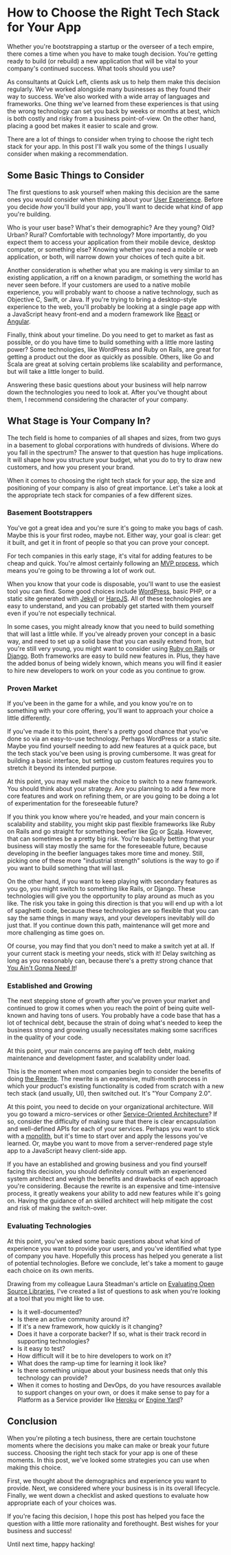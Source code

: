 # How to Choose the Right Tech Stack for Your App

Whether you're bootstrapping a startup or the overseer of a tech empire, there comes a time when you have to make tough decision. You're getting ready to build (or rebuild) a new application that will be vital to your company's continued success. What tools should you use?

As consultants at Quick Left, clients ask us to help them make this decision regularly. We've worked alongside many businesses as they found their way to success. We've also worked with a wide array of languages and frameworks. One thing we've learned from these experiences is that using the wrong technology can set you back by weeks or months at best, which is both costly and risky from a business point-of-view. On the other hand, placing a good bet makes it easier to scale and grow.

There are a lot of things to consider when trying to choose the right tech stack for your app. In this post I'll walk you some of the things I usually consider when making a recommendation.

## Some Basic Things to Consider

The first questions to ask yourself when making this decision are the same ones you would consider when thinking about your [User Experience](https://quickleft.com/blog/ux-is-not-just-ui/). Before you decide _how_ you'll build your app, you'll want to decide what _kind_ of app you're building.

Who is your user base? What's their demographic? Are they young? Old? Urban? Rural? Comfortable with technology? More importantly, do you expect them to access your application from their mobile device, desktop computer, or something else? Knowing whether you need a mobile or web application, or both, will narrow down your choices of tech quite a bit.

Another consideration is whether what you are making is very similar to an existing application, a riff on a known paradigm, or something the world has never seen before. If your customers are used to a native mobile experience, you will probably want to choose a native technology, such as Objective C, Swift, or Java. If you're trying to bring a desktop-style experience to the web, you'll probably be looking at a single page app with a JavaScript heavy front-end and a modern framework like [React](https://facebook.github.io/react/) or [Angular](https://angularjs.org/).

Finally, think about your timeline. Do you need to get to market as fast as possible, or do you have time to build something with a little more lasting power? Some technologies, like WordPress and Ruby on Rails, are great for getting a product out the door as quickly as possible. Others, like Go and Scala are great at solving certain problems like scalability and performance, but will take a little longer to build.

Answering these basic questions about your business will help narrow down the technologies you need to look at. After you've thought about them, I recommend considering the character of your company.

## What Stage is Your Company In?

The tech field is home to companies of all shapes and sizes, from two guys in a basement to global corporations with hundreds of divisions. Where do you fall in the spectrum? The answer to that question has huge implications. It will shape how you structure your budget, what you do to try to draw new customers, and how you present your brand.

When it comes to choosing the right tech stack for your app, the size and positioning of your company is also of great importance. Let's take a look at the appropriate tech stack for companies of a few different sizes.

### Basement Bootstrappers

You've got a great idea and you're sure it's going to make you bags of cash. Maybe this is your first rodeo, maybe not. Either way, your goal is clear: get it built, and get it in front of people so that you can prove your concept.

For tech companies in this early stage, it's vital for adding features to be cheap and quick. You're almost certainly following an [MVP process](https://blog.engineyard.com/2015/actually-mvp), which means you're going to be throwing a lot of work out.

When you know that your code is disposable, you'll want to use the easiest tool you can find. Some good choices include [WordPress](https://wordpress.org/), basic PHP, or a static site generated with [Jekyll](https://jekyllrb.com/) or [HarpJS](http://harpjs.com/). All of these technologies are easy to understand, and you can probably get started with them yourself even if you're not especially technical.

In some cases, you might already know that you need to build something that will last a little while. If you've already proven your concept in a basic way, and need to set up a solid base that you can easily extend from, but you're still very young, you might want to consider using [Ruby on Rails](http://rubyonrails.org/) or [Django](https://www.djangoproject.com/). Both frameworks are easy to build new features in. Plus, they have the added bonus of being widely known, which means you will find it easier to hire new developers to work on your code as you continue to grow.

### Proven Market

If you've been in the game for a while, and you know you're on to something with your core offering, you'll want to approach your choice a little differently.

If you've made it to this point, there's a pretty good chance that you've done so via an easy-to-use technology. Perhaps WordPress or a static site. Maybe you find yourself needing to add new features at a quick pace, but the tech stack you've been using is proving cumbersome. It was great for building a basic interface, but setting up custom features requires you to stretch it beyond its intended purpose.

At this point, you may well make the choice to switch to a new framework. You should think about your strategy. Are you planning to add a few more core features and work on refining them, or are you going to be doing a lot of experimentation for the foreseeable future?

If you think you know where you're headed, and your main concern is scalability and stability, you might skip past flexible frameworks like Ruby on Rails and go straight for something beefier like [Go](https://golang.org/) or [Scala](http://www.scala-lang.org/). However, that can sometimes be a pretty big risk. You're basically betting that your business will stay mostly the same for the foreseeable future, because developing in the beefier languages takes more time and money. Still, picking one of these more "industrial strength" solutions is the way to go if you want to build something that will last.

On the other hand, if you want to keep playing with secondary features as you go, you might switch to something like Rails, or Django. These technologies will give you the opportunity to play around as much as you like. The risk you take in going this direction is that you will end up with a lot of spaghetti code, because these technologies are so flexible that you can say the same things in many ways, and your developers inevitably will do just that. If you continue down this path, maintenance will get more and more challenging as time goes on.

Of course, you may find that you don't need to make a switch yet at all. If your current stack is meeting your needs, stick with it! Delay switching as long as you reasonably can, because there's a pretty strong chance that [You Ain't Gonna Need It](http://martinfowler.com/bliki/Yagni.html)!

### Established and Growing

The next stepping stone of growth after you've proven your market and continued to grow it comes when you reach the point of being quite well-known and having tons of users. You probably have a code base that has a lot of technical debt, because the strain of doing what's needed to keep the business strong and growing usually necessitates making some sacrifices in the quality of your code.

At this point, your main concerns are paying off tech debt, making maintenance and development faster, and scalability under load.

This is the moment when most companies begin to consider the benefits of doing [the Rewrite](http://programmers.stackexchange.com/questions/6268/when-is-a-big-rewrite-the-answer). The rewrite is an expensive, multi-month process in which your product's existing functionality is coded from scratch with a new tech stack (and usually, UI), then switched out. It's "Your Company 2.0".

At this point, you need to decide on your organizational architecture. Will you go toward a micro-services or other [Service-Oriented Architecture](http://fluxusfrequency.github.io/blog/2014/02/14/service-oriented-architecture/)? If so, consider the difficulty of making sure that there is clear encapsulation and well-defined APIs for each of your services. Perhaps you want to stick with a [monolith](https://m.signalvnoise.com/the-majestic-monolith-29166d022228#.deg42umkz), but it's time to start over and apply the lessons you've learned. Or, maybe you want to move from a server-rendered page style app to a JavaScript heavy client-side app.

If you have an established and growing business and you find yourself facing this decision, you should definitely consult with an experienced system architect and weigh the benefits and drawbacks of each approach you're considering. Because the rewrite is an expensive and time-intensive process, it greatly weakens your ability to add new features while it's going on. Having the guidance of an skilled architect will help mitigate the cost and risk of making the switch-over.

### Evaluating Technologies

At this point, you've asked some basic questions about what kind of experience you want to provide your users, and you've identified what type of company you have. Hopefully this process has helped you generate a list of potential technologies. Before we conclude, let's take a moment to gauge each choice on its own merits.

Drawing from my colleague Laura Steadman's article on [Evaluating Open Source Libraries](https://quickleft.com/blog/evaluating-open-source-libraries-five-questions-to-ask/), I've created a list of questions to ask when you're looking at a tool that you might like to use.

- Is it well-documented?
- Is there an active community around it?
- If it's a new framework, how quickly is it changing?
- Does it have a corporate backer? If so, what is their track record in supporting technologies?
- Is it easy to test?
- How difficult will it be to hire developers to work on it?
- What does the ramp-up time for learning it look like?
- Is there something unique about your business needs that only this technology can provide?
- When it comes to hosting and DevOps, do you have resources available to support changes on your own, or does it make sense to pay for a Platform as a Service provider like [Heroku](https://www.heroku.com/) or [Engine Yard](https://engineyard.com/)?

## Conclusion

When you're piloting a tech business, there are certain touchstone moments where the decisions you make can make or break your future success. Choosing the right tech stack for your app is one of these moments. In this post, we've looked some strategies you can use when making this choice.

First, we thought about the demographics and experience you want to provide. Next, we considered where your business is in its overall lifecycle. Finally, we went down a checklist and asked questions to evaluate how appropriate each of your choices was.

If you're facing this decision, I hope this post has helped you face the question with a little more rationality and forethought. Best wishes for your business and success!

Until next time, happy hacking!


